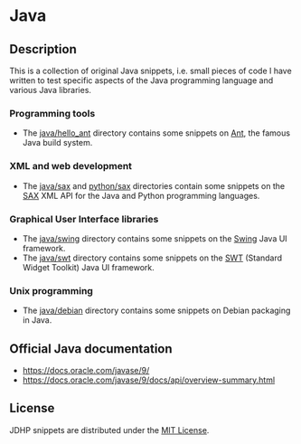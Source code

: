 # Java

## Description

This is a collection of original Java snippets, i.e. small pieces of code I
have written to test specific aspects of the Java programming language and
various Java libraries.

### <a name="sec_tools"></a>Programming tools

- The [java/hello_ant](https://github.com/jeremiedecock/snippets/tree/master/java/hello_ant) directory contains some snippets on [Ant](http://ant.apache.org/), the famous Java build system.

### <a name="sec_web"></a>XML and web development

- The [java/sax](https://github.com/jeremiedecock/snippets/tree/master/java/sax) and [python/sax](https://github.com/jeremiedecock/snippets/tree/master/python/sax) directories contain some snippets on the [SAX](http://www.saxproject.org/) XML API for the Java and Python programming languages.

### <a name="sec_gui"></a>Graphical User Interface libraries

- The [java/swing](https://github.com/jeremiedecock/snippets/tree/master/java/swing) directory contains some snippets on the [Swing](http://docs.oracle.com/javase/6/docs/technotes/guides/swing/) Java UI framework.
- The [java/swt](https://github.com/jeremiedecock/snippets/tree/master/java/swt) directory contains some snippets on the [SWT](http://www.eclipse.org/swt/) (Standard Widget Toolkit) Java UI framework.

### <a name="sec_unix"></a>Unix programming

- The [java/debian]() directory contains some snippets on Debian packaging in Java.

## Official Java documentation

* https://docs.oracle.com/javase/9/
* https://docs.oracle.com/javase/9/docs/api/overview-summary.html

## License

JDHP snippets are distributed under the [MIT License](http://opensource.org/licenses/MIT).
